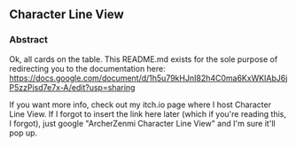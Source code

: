 ﻿## Character Line View


### Abstract
Ok, all cards on the table. This README.md exists for the sole purpose of redirecting you to the documentation here: https://docs.google.com/document/d/1h5u79kHJnI82h4C0ma6KxWKIAbJ6jP5zzPjsd7e7x-A/edit?usp=sharing

If you want more info, check out my itch.io page where I host Character Line View. If I forgot to insert the link here later (which if you're reading this, I forgot), just google "ArcherZenmi Character Line View" and I'm sure it'll pop up.
